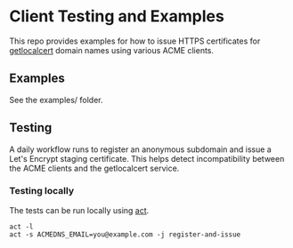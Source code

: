 # Client Testing and Examples

This repo provides examples for how to issue HTTPS certificates for [getlocalcert](https://www.getlocalcert.net) domain names using various ACME clients.

## Examples

See the examples/ folder.

## Testing

A daily workflow runs to register an anonymous subdomain and issue a Let's Encrypt staging certificate.
This helps detect incompatibility between the ACME clients and the getlocalcert service.

### Testing locally

The tests can be run locally using [act](https://github.com/nektos/act).

    act -l
    act -s ACMEDNS_EMAIL=you@example.com -j register-and-issue


